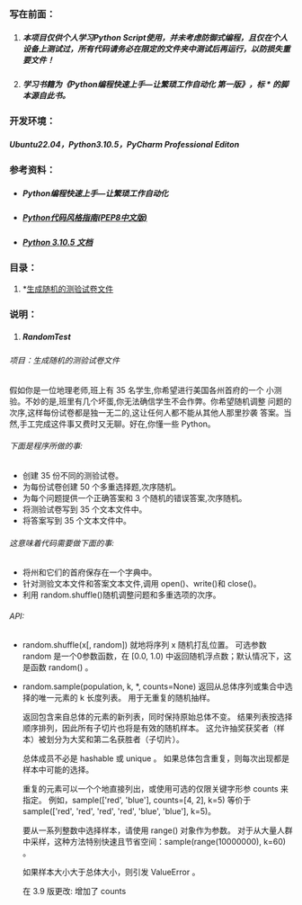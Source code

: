 ### 写在前面：
1. ##### 本项目仅供个人学习Python Script使用，并未考虑防御式编程，且仅在个人设备上测试过，所有代码请务必在限定的文件夹中测试后再运行，以防损失重要文件！
2. ##### 学习书籍为《Python编程快速上手—让繁琐工作自动化 第一版》，标 * 的脚本源自此书。
### 开发环境：
##### Ubuntu22.04，Python3.10.5，PyCharm Professional Editon
### 参考资料：
* ##### Python编程快速上手—让繁琐工作自动化
* ##### [Python代码风格指南(PEP8中文版)](https://china-testing.github.io/python_pep8.html)
* ##### [Python 3.10.5 文档](https://docs.python.org/zh-cn/3/)

### 目录：
1. *[生成随机的测验试卷文件](#i1)

### 说明：
1. ##### <span id="i1">RandomTest</span>
###### 项目：生成随机的测验试卷文件
假如你是一位地理老师,班上有 35 名学生,你希望进行美国各州首府的一个
小测验。不妙的是,班里有几个坏蛋,你无法确信学生不会作弊。你希望随机调整
问题的次序,这样每份试卷都是独一无二的,这让任何人都不能从其他人那里抄袭
答案。当然,手工完成这件事又费时又无聊。好在,你懂一些 Python。
###### 下面是程序所做的事:
* 创建 35 份不同的测验试卷。
* 为每份试卷创建 50 个多重选择题,次序随机。
* 为每个问题提供一个正确答案和 3 个随机的错误答案,次序随机。
* 将测验试卷写到 35 个文本文件中。
* 将答案写到 35 个文本文件中。
  
###### 这意味着代码需要做下面的事:
* 将州和它们的首府保存在一个字典中。
* 针对测验文本文件和答案文本文件,调用 open()、write()和 close()。
* 利用 random.shuffle()随机调整问题和多重选项的次序。
###### API:
* random.shuffle(x[, random])
  就地将序列 x 随机打乱位置。
  可选参数 random 是一个0参数函数，在 [0.0, 1.0) 中返回随机浮点数；默认情况下，这是函数 random() 。
* random.sample(population, k, *, counts=None)
  返回从总体序列或集合中选择的唯一元素的 k 长度列表。 用于无重复的随机抽样。

  返回包含来自总体的元素的新列表，同时保持原始总体不变。 结果列表按选择顺序排列，因此所有子切片也将是有效的随机样本。 这允许抽奖获奖者（样本）被划分为大奖和第二名获胜者（子切片）。

  总体成员不必是 hashable 或 unique 。 如果总体包含重复，则每次出现都是样本中可能的选择。

  重复的元素可以一个个地直接列出，或使用可选的仅限关键字形参 counts 来指定。 例如，sample(['red', 'blue'], counts=[4, 2], k=5) 等价于 sample(['red', 'red', 'red', 'red', 'blue', 'blue'], k=5)。

  要从一系列整数中选择样本，请使用 range() 对象作为参数。 对于从大量人群中采样，这种方法特别快速且节省空间：sample(range(10000000), k=60) 。

  如果样本大小大于总体大小，则引发 ValueError 。

  在 3.9 版更改: 增加了 counts